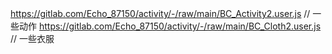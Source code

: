 https://gitlab.com/Echo_87150/activity/-/raw/main/BC_Activity2.user.js   // 一些动作
https://gitlab.com/Echo_87150/activity/-/raw/main/BC_Cloth2.user.js      // 一些衣服




